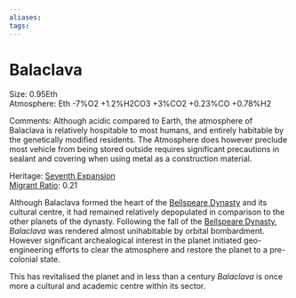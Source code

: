```yaml
---
aliases:
tags:
---
```


# Balaclava

Size: 0.95Eth  
Atmosphere: Eth -7%O2 +1.2%H2CO3 +3%CO2 +0.23%CO +0.78%H2

Comments: Although acidic compared to Earth, the atmosphere of Balaclava is relatively hospitable to most humans, and entirely habitable by the genetically modified residents.
The Atmosphere does however preclude most vehicle from being stored outside requires significant precautions in sealant and covering when using metal as a construction material.

Heritage: [Seventh Expansion](../Empire%20in%20Snapshots/The%20Expansions/second-expansion.md#Seventh%20Diaspora%20-%20the%20Grand%20Diaspora)  
[Migrant Ratio](../Concepts/migrant-ratio.md): 0.21



Although Balaclava formed the heart of the [Bellspeare Dynasty](../Organisation/bellspeare-dynasty.md) and its cultural centre, it had remained relatively depopulated in comparison to the other planets of the dynasty.
Following the fall of the [Bellspeare Dynasty](../Organisation/bellspeare-dynasty.md), *Balaclava* was rendered almost unihabitable by orbital bombardment.
However significant archealogical interest in the planet initiated geo-engineering efforts to clear the atmosphere and restore the planet to a pre-colonial state.

This has revitalised the planet and in less than a century *Balaclava* is once more a cultural and academic centre within its sector.